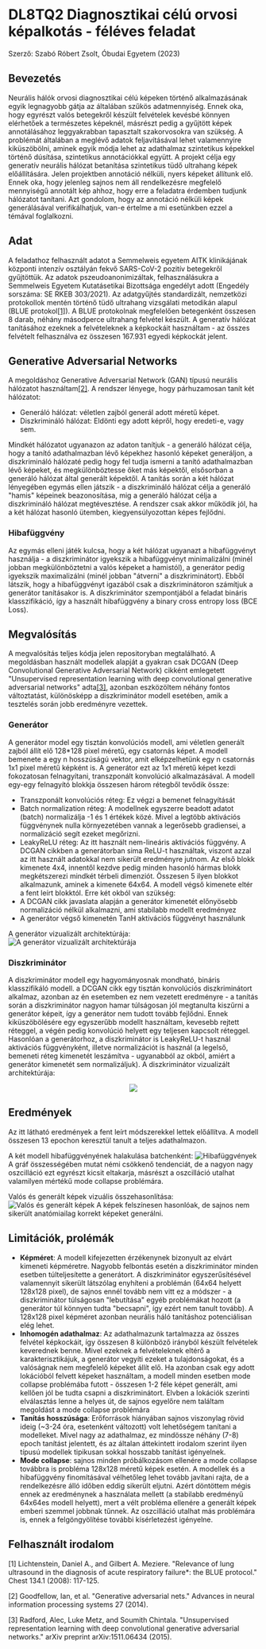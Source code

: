 # DL8TQ2 Diagnosztikai célú orvosi képalkotás - féléves feladat
Szerző: Szabó Róbert Zsolt, Óbudai Egyetem (2023)

## Bevezetés
Neurális hálók orvosi diagnosztikai célú képeken történő alkalmazásának egyik legnagyobb gátja az általában szűkös adatmennyiség. Ennek oka, hogy egyrészt valós betegekről készült felvételek kevésbé könnyen elérhetőek a természetes képeknél, másrészt pedig a gyűjtött képek annotálásához leggyakrabban tapasztalt szakorvosokra van szükség. A problémát általában a meglévő adatok feljavításával lehet valamennyire kiküszöbölni, aminek egyik módja lehet az adathalmaz szintetikus képekkel történő dúsítása, szintetikus annotációkkal együtt.
A projekt célja egy generatív neurális hálózat betanítása szintetikus tüdő ultrahang képek előállítására. Jelen projektben annotáció nélküli, nyers képeket állítunk elő. Ennek oka, hogy jelenleg sajnos nem áll rendelkezésre megfelelő mennyiségű annotált kép ahhoz, hogy erre a feladatra érdemben tudjunk hálózatot tanítani. Azt gondolom, hogy az annotáció nélküli képek generálásával verifikálhatjuk, van-e értelme a mi esetünkben ezzel a témával foglalkozni.

## Adat
A feladathoz felhasznált adatot a Semmelweis egyetem AITK klinikájának központi intenzív osztályán fekvő SARS-CoV-2 pozitív betegekről gyűjtöttük. Az adatok pszeudoanonimizáltak, felhasználásukra a Semmelweis Egyetem Kutatásetikai Bizottsága engedélyt adott (Engedély sorszáma: SE RKEB 303/2021). Az adatgyűjtés standardizált, nemzetközi protokollok mentén történő tüdő ultrahang vizsgálati metodikán alapul (BLUE protokol[[1]](#1)). A BLUE protokolnak megfelelően betegenként összesen 8 darab, néhány másodperce ultrahang felvétel készült. A generatív hálózat tanításához ezeknek a felvételeknek a képkockáit használtam - az összes felvételt felhasználva ez összesen 167.931 egyedi képkockát jelent. 

## Generative Adversarial Networks
A megoldáshoz Generative Adversarial Network (GAN) típusú neurális hálózatot használtam[[2]](#2). A rendszer lényege, hogy párhuzamosan tanít két hálózatot:
- Generáló hálózat: véletlen zajból generál adott méretű képet.
- Diszkrimináló hálózat: Eldönti egy adott képről, hogy eredeti-e, vagy sem.

Mindkét hálózatot ugyanazon az adaton tanítjuk - a generáló hálózat célja, hogy a tanító adathalmazban lévő képekhez hasonló képeket generáljon, a diszkrimináló hálózaté pedig hogy fel tudja ismerni a tanító adathalmazban lévő képeket, és megkülönböztesse őket más képektől, elsősorban a generáló hálózat által generált képektől. A tanítás során a két hálózat lényegében egymás ellen játszik - a diszkrimináló hálózat célja a generáló "hamis" képeinek beazonosítása, mig a generáló hálózat célja a diszkrimináló hálózat megtévesztése. A rendszer csak akkor működik jól, ha a két hálózat hasonló ütemben, kiegyensúlyozottan képes fejlődni.

### Hibafüggvény
Az egymás elleni játék kulcsa, hogy a két hálózat ugyanazt a hibafüggvényt használja - a diszkriminátor igyekszik a hibafüggvényt minimalizálni (minél jobban megkülönböztetni a valós képeket a hamistól), a generátor pedig igyekszik maximalizálni (minél jobban "átverni" a diszkriminátort). Ebből látszik, hogy a hibafüggvényt igazából csak a diszkriminátoron számítjuk a generátor tanításakor is. A diszkriminátor szempontjából a feladat bináris klasszifikáció, így a használt hibafüggvény a binary cross entropy loss (BCE Loss).

## Megvalósítás
A megvalósítás teljes kódja jelen repositoryban megtalálható. A megoldásban használt modellek alapját a gyakran csak DCGAN (Deep Convolutional Generative Adversarial Network) cikként emlegetett "Unsupervised representation learning with deep convolutional generative adversarial networks" adta[[3]](#3), azonban eszközöltem néhány fontos változtatást, különösképp a diszkriminátor modell esetében, amik a tesztelés során jobb eredményre vezettek.

### Generátor
A generátor model egy tisztán konvolúciós modell, ami véletlen generált zajból állít elő 128*128 pixel méretű, egy csatornás képet.
A modell bemenete a egy n hosszúságú vektor, amit elképzelhetünk egy n csatornás 1x1 pixel méretű képként is. A generátor ezt az 1x1 méretű képet kezdi fokozatosan felnagyítani, transzponált konvolúció alkalmazásával. A modell egy-egy felnagyító blokkja összesen három rétegből tevődik össze:
- Transzponált konvolúciós réteg: Ez végzi a bemenet felnagyítását
- Batch normalization réteg: A modellnek egyszerre beadott adatot (batch) normalizálja -1 és 1 értékek közé. Mivel a legtöbb aktivációs függvénynek nulla környezetében vannak a legerősebb gradiensei, a normalizáció segít ezeket megőrizni.
- LeakyReLU réteg: Az itt használt nem-lineáris aktivációs függvény. A DCGAN cikkben a generátorban sima ReLU-t használtak, viszont azzal az itt használt adatokkal nem sikerült eredményre jutnom.
Az első blokk kimenete 4x4, innentől kezdve pedig minden hasonló hármas blokk megkétszerezi mindkét térbeli dimenziót. Összesen 5 ilyen blokkot alkalmazunk, aminek a kimenete 64x64.
A modell végső kimenete eltér a fent leírt blokktól. Erre két okból van szükség:
- A DCGAN cikk javaslata alapján a generátor kimenetét előnyösebb normalizáció nélkül alkalmazni, ami stabilabb modellt eredményez
- A generátor végső kimenetén TanH aktivációs függvényt használunk

A generátor vizualizált architektúrája:
![A generátor vizualizált architektúrája](documentation/images/generator_plot.png)

### Diszkriminátor
A diszkriminátor modell egy hagyományosnak mondható, bináris klasszifikáló modell. a DCGAN cikk egy tisztán konvolúciós diszkriminátort alkalmaz, azonban az én esetemben ez nem vezetett eredményre - a tanítás során a diszkriminátor nagyon hamar túlságosan jól megtanulta kiszűrni a generátor képeit, így a generátor nem tudott tovább fejlődni. Ennek kiküszöbölésére egy egyszerűbb modellt használtam, kevesebb rejtett réteggel, a végén pedig konvolúció helyett egy teljesen kapcsolt réteggel. Hasonlóan a generátorhoz, a diszkriminátor is LeakyReLU-t használ aktivációs függvényként, illetve normalizációt is használ (a legelső, bemeneti réteg kimenetét leszámítva - ugyanabból az okból, amiért a generátor kimenetét sem normalizáljuk).
A diszkriminátor vizualizált architektúrája:
<p align="center">
  <img src="documentation/images/discriminator_plot.png">
</p>

## Eredmények
Az itt látható eredmények a fent leírt módszerekkel lettek előállítva. A modell összesen 13 epochon keresztül tanult a teljes adathalmazon.

A két modell hibafüggvényének halakulása batchenként:
![Hibafüggvények](documentation/images/loss_plot.png)
A gráf összességében mutat némi csökkenő tendenciát, de a nagyon nagy oszcilláció ezt egyrészt kicsit eltakarja, másrészt a oszcilláció utalhat valamilyen mértékű mode collapse problémára.

Valós és generált képek vizuális összehasonlítása:
![Valós és generált képek](documentation/images/network_output.png)
A képek felszínesen hasonlóak, de sajnos nem sikerült anatómiailag korrekt képeket generálni.


## Limitációk, prolémák
- **Képméret**: A modell kifejezetten érzékenynek bizonyult az elvárt kimeneti képméretre. Nagyobb felbontás esetén a diszkriminátor minden esetben túlteljesítette a generátort. A diszkriminátor egyszerűsítésével valamennyit sikerült látszólag enyhíteni a problémán (64x64 helyett 128x128 pixel), de sajnos ennél tovább nem vitt ez a módszer - a diszkriminátor túlságosan "lebutítása" egyéb problémákat hozott (a generátor túl könnyen tudta "becsapni", így ezért nem tanult tovább). A 128x128 pixel képméret azonban neurális háló tanításhoz potenciálisan elég lehet.
- **Inhomogén adathalmaz**: Az adathalmazunk tartalmazza az összes felvétel képkockáit, így összesen 8 különböző irányból készült felvételek keverednek benne. Mivel ezeknek a felvételeknek eltérő a karakterisztikájuk, a generátor vegyíti ezeket a tulajdonságokat, és a valóságnak nem megfelelő képeket állít elő. Ha azonban csak egy adott lokációból felvett képeket használtam, a modell minden esetben mode collapse problémába futott - összesen 1-2 féle képet generált, ami kellően jól be tudta csapni a diszkriminátort. Elvben a lokációk szerinti elválasztás lenne a helyes út, de sajnos egyelőre nem találtam megoldást a mode collapse problémára
- **Tanítás hosszúsága**: Erőforrások hiányában sajnos viszonylag rövid ideig (~3-24 óra, esetenként változott) volt lehetőségem tanítani a modelleket. Mivel nagy az adathalmaz, ez mindössze néhány (7-8) epoch tanítást jelentett, és az általan áttekintett irodalom szerint ilyen típusú modellek tipikusan sokkal hosszabb tanítást igényelnek.
- **Mode collapse**: sajnos minden próbálkozásom ellenére a mode collapse továbbra is probléma 128x128 méretű képek esetén. A modellek és a hibafüggvény finomításával vélhetőleg lehet tovább javítani rajta, de a rendelkezésre álló időben eddig sikerült eljutni. Azért döntöttem mégis ennek az eredménynek a használata mellett (a stabilabb eredményű 64x64es modell helyett), mert a vélt probléma ellenére a generált képek emberi szemmel jobbnak tűnnek. Az oszcilláció utalhat más problémára is, ennek a felgöngyölítése további kísérletezést igényelne.

## Felhasznált irodalom
<a id="2">[1]</a> 
Lichtenstein, Daniel A., and Gilbert A. Meziere. "Relevance of lung ultrasound in the diagnosis of acute respiratory failure*: the BLUE protocol." Chest 134.1 (2008): 117-125.

<a id="1">[2]</a> 
Goodfellow, Ian, et al. "Generative adversarial nets." Advances in neural information processing systems 27 (2014).

<a id="3">[3]</a> 
Radford, Alec, Luke Metz, and Soumith Chintala. "Unsupervised representation learning with deep convolutional generative adversarial networks." arXiv preprint arXiv:1511.06434 (2015).
